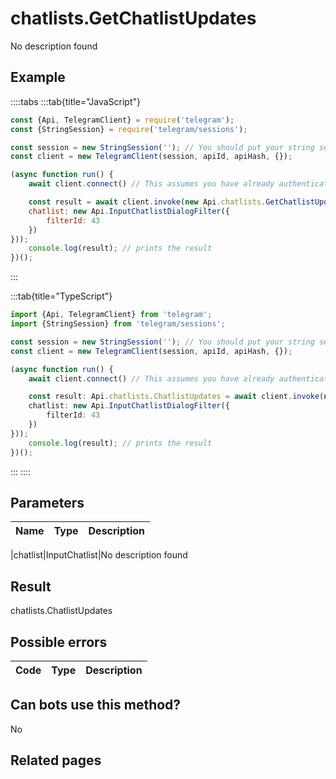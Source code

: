 # chatlists.GetChatlistUpdates

No description found

## Example

::::tabs
:::tab{title="JavaScript"}
```js
const {Api, TelegramClient} = require('telegram');
const {StringSession} = require('telegram/sessions');

const session = new StringSession(''); // You should put your string session here
const client = new TelegramClient(session, apiId, apiHash, {});

(async function run() {
    await client.connect() // This assumes you have already authenticated with .start()

    const result = await client.invoke(new Api.chatlists.GetChatlistUpdates({
    chatlist: new Api.InputChatlistDialogFilter({
        filterId: 43
    })
}));
    console.log(result); // prints the result
})();
```
:::

:::tab{title="TypeScript"}
```ts
import {Api, TelegramClient} from 'telegram';
import {StringSession} from 'telegram/sessions';

const session = new StringSession(''); // You should put your string session here
const client = new TelegramClient(session, apiId, apiHash, {});

(async function run() {
    await client.connect() // This assumes you have already authenticated with .start()

    const result: Api.chatlists.ChatlistUpdates = await client.invoke(new Api.chatlists.GetChatlistUpdates({
    chatlist: new Api.InputChatlistDialogFilter({
        filterId: 43
    })
}));
    console.log(result); // prints the result
})();
```
:::
::::



## Parameters

| Name | Type | Description |
| :--: | ---- | ----------- |

|chatlist|InputChatlist|No description found


## Result

chatlists.ChatlistUpdates

## Possible errors

| Code | Type | Description |
| :--: | ---- | ----------- |



## Can bots use this method?

No

## Related pages


